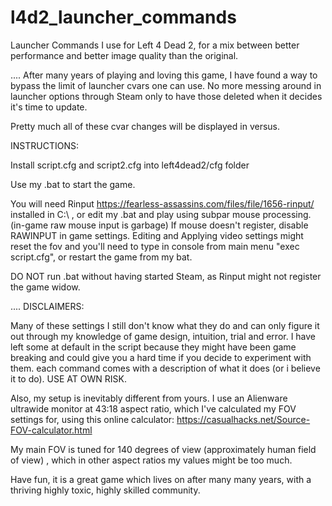# l4d2_launcher_commands
Launcher Commands I use for Left 4 Dead 2, for a mix between better performance and better image quality than the original.

....
After many years of playing and loving this game, I have found a way to bypass the limit of launcher cvars one can use.
No more messing around in launcher options through Steam only to have those deleted when it decides it's time to update.

  Pretty much all of these cvar changes will be displayed in versus.

INSTRUCTIONS:

Install script.cfg and script2.cfg into left4dead2/cfg folder

Use my .bat to start the game.

  You will need Rinput https://fearless-assassins.com/files/file/1656-rinput/ installed in C:\ , or edit my .bat and play using subpar mouse processing. (in-game raw mouse input is garbage)
If mouse doesn't register,  disable RAWINPUT in game settings.
Editing and Applying video settings might reset the fov and you'll need to type in console from main menu "exec script.cfg", or restart the game from my bat.

DO NOT run .bat without having started Steam, as Rinput might not register the game widow.


....
DISCLAIMERS:

Many of these settings I still don't know what they do and can only figure it out through my knowledge of game design, intuition, trial and error.
I have left some at default in the script because they might have been game breaking and could give you a hard time if you decide to experiment with them. each command comes with  a description of what it does (or i believe it to do). USE AT OWN RISK.

Also, my setup is inevitably different from yours. I use an Alienware ultrawide monitor at 43:18 aspect ratio, which I've calculated my FOV settings for, using this online calculator: https://casualhacks.net/Source-FOV-calculator.html

My main FOV is tuned for 140 degrees of view (approximately human field of view) , which in other aspect ratios my values might be too much.

Have fun, it is a great game which lives on after many many years, with a thriving highly toxic, highly skilled community.
